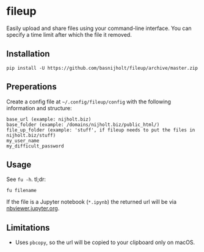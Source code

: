 # fileup
Easily upload and share files using your command-line interface. You can specify a time limit after which the file it removed.


## Installation
```
pip install -U https://github.com/basnijholt/fileup/archive/master.zip
```


## Preperations
Create a config file at `~/.config/fileup/config` with the following information and structure:
```
base_url (example: nijholt.biz)
base_folder (example: /domains/nijholt.biz/public_html/)
file_up_folder (example: 'stuff', if fileup needs to put the files in nijholt.biz/stuff)
my_user_name
my_difficult_password
```


## Usage
See `fu -h`.
tl;dr:
```
fu filename
```

If the file is a Jupyter notebook (`*.ipynb`) the returned url will be via [nbviewer.jupyter.org](http://nbviewer.jupyter.org).


## Limitations
* Uses `pbcopy`, so the url will be copied to your clipboard only on macOS.
